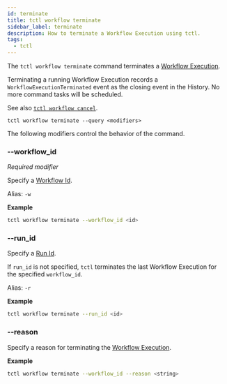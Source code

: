 ```yaml
---
id: terminate
title: tctl workflow terminate
sidebar_label: terminate
description: How to terminate a Workflow Execution using tctl.
tags:
  - tctl
---
```


The `tctl workflow terminate` command terminates a [Workflow Execution](/concepts/what-is-a-workflow-execution).

Terminating a running Workflow Execution records a `WorkflowExecutionTerminated` event as the closing event in the History.
No more command tasks will be scheduled.

See also [`tctl workflow cancel`](/tctl-v1/workflow/cancel).

`tctl workflow terminate --query <modifiers>`

The following modifiers control the behavior of the command.

### --workflow_id

_Required modifier_

Specify a [Workflow Id](/concepts/what-is-a-workflow-id).

Alias: `-w`

**Example**

```bash
tctl workflow terminate --workflow_id <id>
```

### --run_id

Specify a [Run Id](/concepts/what-is-a-run-id).

If `run_id` is not specified, `tctl` terminates the last Workflow Execution for the specified `workflow_id`.

Alias: `-r`

**Example**

```bash
tctl workflow terminate --run_id <id>
```

### --reason

Specify a reason for terminating the [Workflow Execution](/concepts/what-is-a-workflow-execution).

**Example**

```bash
tctl workflow terminate --workflow_id --reason <string>
```
